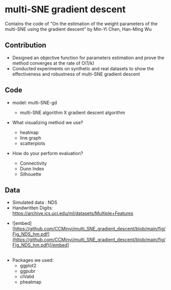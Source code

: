 # multi-SNE gradient descent
Contains the code of "On the estimation of the weight parameters of the multi-SNE using the gradient descent" by Min-Yi Chen, Han-Ming Wu

## Contribution
* Designed an objective function for parameters estimation and prove the method converges at the rate of O(1/k)
* Conducted experiments on synthetic and real datasets to show the effectiveness and robustness of multi-SNE gradient descent


## Code

* model: multi-SNE-gd
	* multi-SNE algorithm X gradient descent algorithm
	
* What visualizing method we use?
	* heatmap
	* line graph
	* scatterplots

* How do your perform evaluation?
	* Connectivity
	* Dunn Index
	* Silhouette


## Data
- Simulated data : NDS
- Handwritten Digits: https://archive.ics.uci.edu/ml/datasets/Multiple+Features
* ![embed][https://github.com/CCMinyi/multi_SNE_gradient_descent/blob/main/fig/Fig_NDS_hm.pdf](https://github.com/CCMinyi/multi_SNE_gradient_descent/blob/main/fig/Fig_NDS_hm.pdf)[/embed]


##
* Packages we used:
	* ggplot2
  * ggpubr
  * clValid
  * pheatmap
